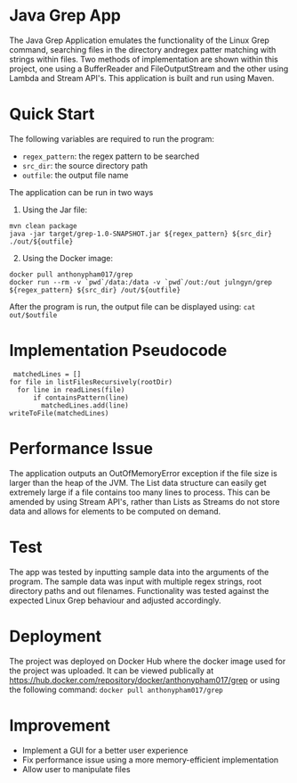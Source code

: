 # Java Grep App
The Java Grep Application emulates the functionality of the Linux Grep command, searching files in the directory andregex patter matching with strings within files. Two methods of implementation are shown within this project, one using a BufferReader and FileOutputStream and the other using Lambda and Stream API's. This application is built and run using Maven.

# Quick Start
The following variables are required to run the program:

- ```regex_pattern```: the regex pattern to be searched
- ```src_dir```: the source directory path
- ```outfile```: the output file name

The application can be run in two ways

1. Using the Jar file:
```
mvn clean package
java -jar target/grep-1.0-SNAPSHOT.jar ${regex_pattern} ${src_dir} ./out/${outfile}
```

2. Using the Docker image:

```
docker pull anthonypham017/grep
docker run --rm -v `pwd`/data:/data -v `pwd`/out:/out julngyn/grep ${regex_pattern} ${src_dir} /out/${outfile}
```

After the program is run, the output file can be displayed using:
```cat out/$outfile```

# Implementation Pseudocode

```
 matchedLines = []
for file in listFilesRecursively(rootDir)
  for line in readLines(file)
      if containsPattern(line)
        matchedLines.add(line)
writeToFile(matchedLines)
```

# Performance Issue 
The application outputs an OutOfMemoryError exception if the file size is larger than the heap of the JVM. The List data structure can easily get extremely large if a file contains too many lines to process. This can be amended by using Stream API's, rather than Lists as Streams do not store data and allows for elements to be computed on demand. 

# Test
The app was tested by inputting sample data into the arguments of the program. The sample data was input with multiple regex strings, root directory paths and out filenames. Functionality was tested against the expected Linux Grep behaviour and adjusted accordingly. 

# Deployment
The project was deployed on Docker Hub where the docker image used for the project was uploaded. It can be viewed publically at https://hub.docker.com/repository/docker/anthonypham017/grep or using the following command: ```docker pull anthonypham017/grep```

# Improvement 
- Implement a GUI for a better user experience
- Fix performance issue using a more memory-efficient implementation
- Allow user to manipulate files

